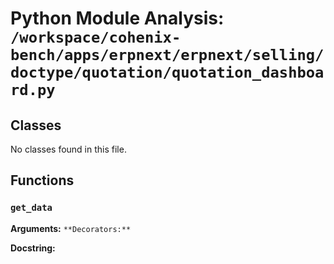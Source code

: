 # Python Module Analysis: `/workspace/cohenix-bench/apps/erpnext/erpnext/selling/doctype/quotation/quotation_dashboard.py`

## Classes

No classes found in this file.


## Functions

### `get_data`
**Arguments:** ``
**Decorators:** ``

**Docstring:**
```

```

